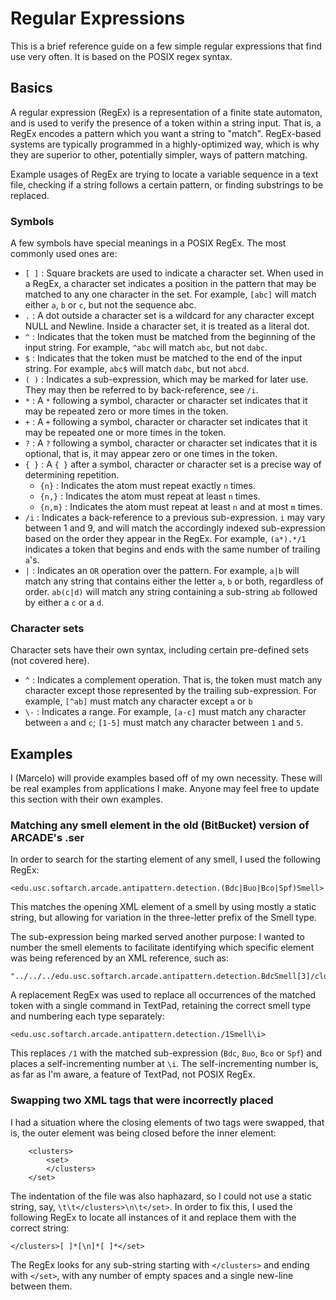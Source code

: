 # Regular Expressions

This is a brief reference guide on a few simple regular expressions that find use very often. It is based on the POSIX regex syntax.

## Basics

A regular expression (RegEx) is a representation of a finite state automaton, and is used to verify the presence of a token within a string input. That is, a RegEx encodes a pattern which you want a string to "match". RegEx-based systems are typically programmed in a highly-optimized way, which is why they are superior to other, potentially simpler, ways of pattern matching.

Example usages of RegEx are trying to locate a variable sequence in a text file, checking if a string follows a certain pattern, or finding substrings to be replaced.

### Symbols

A few symbols have special meanings in a POSIX RegEx. The most commonly used ones are:

* `[ ]` : Square brackets are used to indicate a character set. When used in a RegEx, a character set indicates a position in the pattern that may be matched to any one character in the set. For example, `[abc]` will match either `a`, `b` or `c`, but not the sequence abc.
* `.` : A dot outside a character set is a wildcard for any character except NULL and Newline. Inside a character set, it is treated as a literal dot.
* `^` : Indicates that the token must be matched from the beginning of the input string. For example, `^abc` will match `abc`, but not `dabc`.
* `$` : Indicates that the token must be matched to the end of the input string. For example, `abc$` will match `dabc`, but not `abcd`.
* `( )` : Indicates a sub-expression, which may be marked for later use. They may then be referred to by back-reference, see `/i`.
* `*` : A `*` following a symbol, character or character set indicates that it may be repeated zero or more times in the token.
* `+` : A `+` following a symbol, character or character set indicates that it may be repeated one or more times in the token.
* `?` : A `?` following a symbol, character or character set indicates that it is optional, that is, it may appear zero or one times in the token.
* `{ }` : A `{ }` after a symbol, character or character set is a precise way of determining repetition.
    * `{n}` : Indicates the atom must repeat exactly `n` times.
    * `{n,}` : Indicates the atom must repeat at least `n` times.
    * `{n,m}` : Indicates the atom must repeat at least `n` and at most `m` times.
* `/i` : Indicates a back-reference to a previous sub-expression. `i` may vary between 1 and 9, and will match the accordingly indexed sub-expression based on the order they appear in the RegEx. For example, `(a*).*/1` indicates a token that begins and ends with the same number of trailing `a`'s.
* `|` : Indicates an `OR` operation over the pattern. For example, `a|b` will match any string that contains either the letter `a`, `b` or both, regardless of order. `ab(c|d)` will match any string containing a sub-string `ab` followed by either a `c` or a `d`.

### Character sets

Character sets have their own syntax, including certain pre-defined sets (not covered here).

* `^` : Indicates a complement operation. That is, the token must match any character except those represented by the trailing sub-expression. For example, `[^ab]` must match any character except `a` or `b`
* `\-` : Indicates a range. For example, `[a-c]` must match any character between `a` and `c`; `[1-5]` must match any character between `1` and `5`.

## Examples

I (Marcelo) will provide examples based off of my own necessity. These will be real examples from applications I make. Anyone may feel free to update this section with their own examples.

### Matching any smell element in the old (BitBucket) version of ARCADE's .ser

In order to search for the starting element of any smell, I used the following RegEx:

```
<edu.usc.softarch.arcade.antipattern.detection.(Bdc|Buo|Bco|Spf)Smell>
```

This matches the opening XML element of a smell by using mostly a static string, but allowing for variation in the three-letter prefix of the Smell type.

The sub-expression being marked served another purpose: I wanted to number the smell elements to facilitate identifying which specific element was being referenced by an XML reference, such as:

```
"../../../edu.usc.softarch.arcade.antipattern.detection.BdcSmell[3]/clusters/edu.usc.softarch.arcade.facts.ConcernCluster[15]"
```

A replacement RegEx was used to replace all occurrences of the matched token with a single command in TextPad, retaining the correct smell type and numbering each type separately:

```
<edu.usc.softarch.arcade.antipattern.detection./1Smell\i>
```

This replaces `/1` with the matched sub-expression (`Bdc`, `Buo`, `Bco` or `Spf`) and places a self-incrementing number at `\i`. The self-incrementing number is, as far as I'm aware, a feature of TextPad, not POSIX RegEx.

### Swapping two XML tags that were incorrectly placed

I had a situation where the closing elements of two tags were swapped, that is, the outer element was being closed before the inner element:

```
    <clusters>
        <set>
        </clusters>
    </set>
```

The indentation of the file was also haphazard, so I could not use a static string, say, `\t\t</clusters>\n\t</set>`. In order to fix this, I used the following RegEx to locate all instances of it and replace them with the correct string:

```
</clusters>[ ]*[\n]*[ ]*</set>
```

The RegEx looks for any sub-string starting with `</clusters>` and ending with `</set>`, with any number of empty spaces and a single new-line between them.
